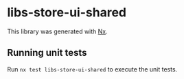 # libs-store-ui-shared

This library was generated with [Nx](https://nx.dev).

## Running unit tests

Run `nx test libs-store-ui-shared` to execute the unit tests.
